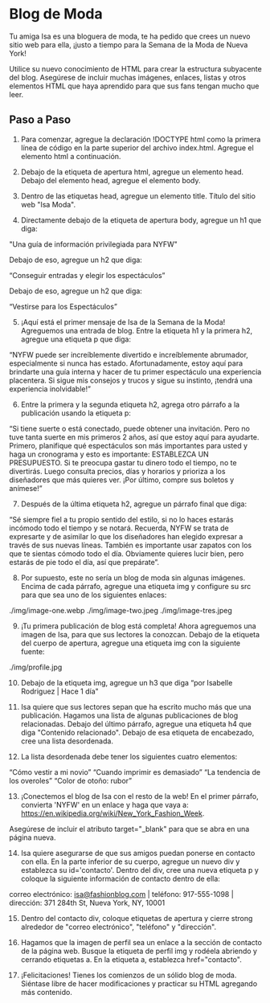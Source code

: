 # Blog de Moda

Tu amiga Isa es una bloguera de moda, te ha pedido que crees un nuevo sitio web para ella, ¡justo a tiempo para la Semana de la Moda de Nueva York!

Utilice su nuevo conocimiento de HTML para crear la estructura subyacente del blog. Asegúrese de incluir muchas imágenes, enlaces, listas y otros elementos HTML que haya aprendido para que sus fans tengan mucho que leer.

## Paso a Paso

1. Para comenzar, agregue la declaración !DOCTYPE html como la primera línea de código en la parte superior del archivo index.html. Agregue el elemento html a continuación.


2. Debajo de la etiqueta de apertura html, agregue un elemento head. Debajo del elemento head, agregue el elemento body.


3. Dentro de las etiquetas head, agregue un elemento title. Título del sitio web "Isa Moda".

4. Directamente debajo de la etiqueta de apertura body, agregue un h1 que diga:

 "Una guía de información privilegiada para NYFW"

Debajo de eso, agregue un h2 que diga:

 “Conseguir entradas y elegir los espectáculos”

Debajo de eso, agregue un h2 que diga:

 “Vestirse para los Espectáculos”

5. ¡Aquí está el primer mensaje de Isa de la Semana de la Moda! Agreguemos una entrada de blog. Entre la etiqueta h1 y la primera h2, agregue una etiqueta p que diga:

“NYFW puede ser increíblemente divertido e increíblemente abrumador, especialmente si nunca has estado. Afortunadamente, estoy aquí para brindarte una guía interna y hacer de tu primer espectáculo una experiencia placentera. Si sigue mis consejos y trucos y sigue su instinto, ¡tendrá una experiencia inolvidable!”

6. Entre la primera y la segunda etiqueta h2, agrega otro párrafo a la publicación usando la etiqueta p:

“Si tiene suerte o está conectado, puede obtener una invitación. Pero no tuve tanta suerte en mis primeros 2 años, así que estoy aquí para ayudarte. Primero, planifique qué espectáculos son más importantes para usted y haga un cronograma y esto es importante: ESTABLEZCA UN PRESUPUESTO. Si te preocupa gastar tu dinero todo el tiempo, no te divertirás. Luego consulta precios, días y horarios y prioriza a los diseñadores que más quieres ver. ¡Por último, compre sus boletos y anímese!”

7. Después de la última etiqueta h2, agregue un párrafo final que diga:

“Sé siempre fiel a tu propio sentido del estilo, si no lo haces estarás incómodo todo el tiempo y se notará. Recuerda, NYFW se trata de expresarte y de asimilar lo que los diseñadores han elegido expresar a través de sus nuevas líneas. También es importante usar zapatos con los que te sientas cómodo todo el día. Obviamente quieres lucir bien, pero estarás de pie todo el día, así que prepárate”.

8. Por supuesto, este no sería un blog de moda sin algunas imágenes. Encima de cada párrafo, agregue una etiqueta img y configure su src para que sea uno de los siguientes enlaces:

./img/image-one.webp
./img/image-two.jpeg
./img/image-tres.jpeg

9. ¡Tu primera publicación de blog está completa! Ahora agreguemos una imagen de Isa, para que sus lectores la conozcan. Debajo de la etiqueta del cuerpo de apertura, agregue una etiqueta img con la siguiente fuente:

./img/profile.jpg

10. Debajo de la etiqueta img, agregue un h3 que diga “por Isabelle Rodriguez | Hace 1 día"

11. Isa quiere que sus lectores sepan que ha escrito mucho más que una publicación. Hagamos una lista de algunas publicaciones de blog relacionadas. Debajo del último párrafo, agregue una etiqueta h4 que diga "Contenido relacionado". Debajo de esa etiqueta de encabezado, cree una lista desordenada.


12. La lista desordenada debe tener los siguientes cuatro elementos:

“Cómo vestir a mi novio”
“Cuando imprimir es demasiado”
“La tendencia de los overoles”
“Color de otoño: rubor”

13. ¡Conectemos el blog de Isa con el resto de la web! En el primer párrafo, convierta 'NYFW' en un enlace y haga que vaya a: https://en.wikipedia.org/wiki/New_York_Fashion_Week.

Asegúrese de incluir el atributo target="_blank" para que se abra en una página nueva.


14. Isa quiere asegurarse de que sus amigos puedan ponerse en contacto con ella. En la parte inferior de su cuerpo, agregue un nuevo div y establezca su id='contacto'. Dentro del div, cree una nueva etiqueta p y coloque la siguiente información de contacto dentro de ella:

correo electrónico: isa@fashionblog.com | teléfono: 917-555-1098 | dirección: 371 284th St, Nueva York, NY, 10001

15. Dentro del contacto div, coloque etiquetas de apertura y cierre strong alrededor de "correo electrónico", "teléfono" y "dirección".

16. Hagamos que la imagen de perfil sea un enlace a la sección de contacto de la página web. Busque la etiqueta de perfil img y rodéela abriendo y cerrando etiquetas a. En la etiqueta a, establezca href="contacto".

17. ¡Felicitaciones! Tienes los comienzos de un sólido blog de moda. Siéntase libre de hacer modificaciones y practicar su HTML agregando más contenido.